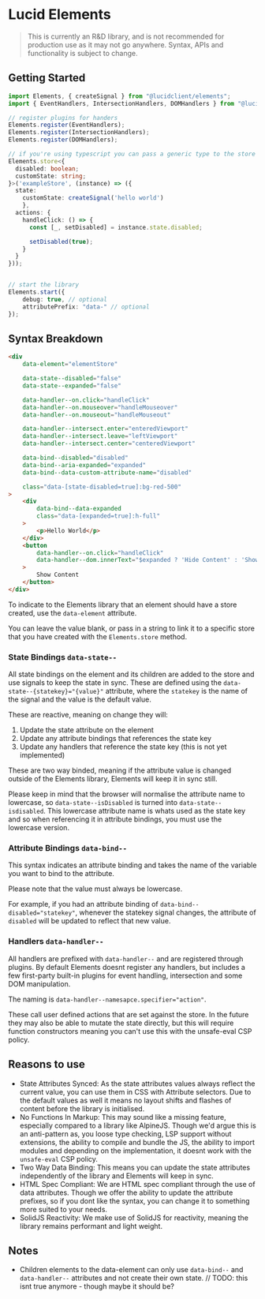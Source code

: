 # Lucid Elements

> This is currently an R&D library, and is not recommended for production use as it may not go anywhere. Syntax, APIs and functionality is subject to change.

## Getting Started

```typescript
import Elements, { createSignal } from "@lucidclient/elements";
import { EventHandlers, IntersectionHandlers, DOMHandlers } from "@lucidclient/elements/plugins";

// register plugins for handers
Elements.register(EventHandlers);
Elements.register(IntersectionHandlers);
Elements.register(DOMHandlers);

// if you're using typescript you can pass a generic type to the store
Elements.store<{
  disabled: boolean;
  customState: string;
}>('exampleStore', (instance) => ({
  state:
  	customState: createSignal('hello world')
	},
  actions: {
    handleClick: () => {
      const [_, setDisabled] = instance.state.disabled;

      setDisabled(true);
    }
  }
}));


// start the library
Elements.start({
    debug: true, // optional
    attributePrefix: "data-" // optional
});
```

## Syntax Breakdown

```html
<div
    data-element="elementStore"

    data-state--disabled="false"
    data-state--expanded="false"

    data-handler--on.click="handleClick"
    data-handler--on.mouseover="handleMouseover"
    data-handler--on.mouseout="handleMouseout"

    data-handler--intersect.enter="enteredViewport"
    data-handler--intersect.leave="leftViewport"
    data-handler--intersect.center="centeredViewport"

    data-bind--disabled="disabled"
    data-bind--aria-expanded="expanded"
    data-bind--data-custom-attribute-name="disabled"

    class="data-[state-disabled=true]:bg-red-500"
>
    <div
        data-bind--data-expanded
        class="data-[expanded=true]:h-full"
    >
        <p>Hello World</p>
    </div>
    <button
        data-handler--on.click="handleClick"
        data-handler--dom.innerText="$expanded ? 'Hide Content' : 'Show Content'"
    >
        Show Content
    </button>
</div>
```
To indicate to the Elements library that an element should have a store created, use the `data-element` attribute.

You can leave the value blank, or pass in a string to link it to a specific store that you have created with the `Elements.store` method.

### State Bindings `data-state--`

All state bindings on the element and its children are added to the store and use signals to keep the state in sync. These are defined using the `data-state--{statekey}="{value}"` attribute, where the `statekey` is the name of the signal and the value is the default value.

These are reactive, meaning on change they will:

1. Update the state attribute on the element
2. Update any attribute bindings that references the state key
3. Update any handlers that reference the state key (this is not yet implemented)

These are two way binded, meaning if the attribute value is changed outside of the Elements library, Elements will keep it in sync still.

Please keep in mind that the browser will normalise the attribute name to lowercase, so `data-state--isDisabled` is turned into `data-state--isdisabled`. This lowercase attribute name is whats used as the state key and so when referencing it in attribute bindings, you must use the lowercase version.

### Attribute Bindings `data-bind--`

This syntax indicates an attribute binding and takes the name of the variable you want to bind to the attribute.

Please note that the value must always be lowercase.

For example, if you had an attribute binding of `data-bind--disabled="statekey"`, whenever the statekey signal changes, the attribute of `disabled` will be updated to reflect that new value.

### Handlers `data-handler--`

All handlers are prefixed with `data-handler--` and are registered through plugins. By default Elements doesnt register any handlers, but includes a few first-party built-in plugins for event handling, intersection and some DOM manipulation.

The naming is `data-handler--namesapce.specifier="action"`.

These call user defined actions that are set against the store. In the future they may also be able to mutate the state directly, but this will require function constructors meaning you can't use this with the unsafe-eval CSP policy.

## Reasons to use

- State Attributes Synced: As the state attributes values always reflect the current value, you can use them in CSS with Attribute selectors. Due to the default values as well it means no layout shifts and flashes of content before the library is initialised.
- No Functions In Markup: This may sound like a missing feature, especially compared to a library like AlpineJS. Though we'd argue this is an anti-pattern as, you loose type checking, LSP support without extensions, the ability to compile and bundle the JS, the ability to import modules and depending on the implementation, it doesnt work with the `unsafe-eval` CSP policy.
- Two Way Data Binding: This means you can update the state attributes independently of the library and Elements will keep in sync.
- HTML Spec Compliant: We are HTML spec compliant through the use of data attributes. Though we offer the ability to update the attribute prefixes, so if you dont like the syntax, you can change it to something more suited to your needs.
- SolidJS Reactivity: We make use of SolidJS for reactivity, meaning the library remains performant and light weight.

## Notes

- Children elements to the data-element can only use `data-bind--` and `data-handler--` attributes and not create their own state. // TODO: this isnt true anymore - though maybe it should be?
